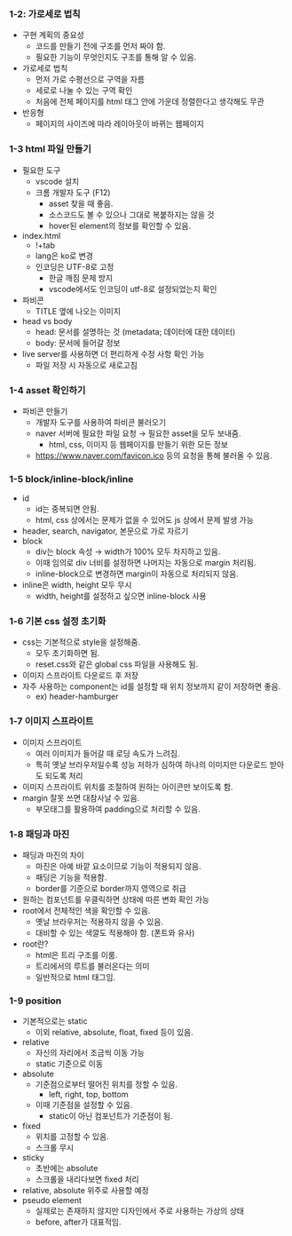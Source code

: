 ### 1-2: 가로세로 법칙

- 구현 계획의 중요성
  - 코드를 만들기 전에 구조를 먼저 짜야 함.
  - 필요한 기능이 무엇인지도 구조를 통해 알 수 있음.
- 가로세로 법칙
  - 먼저 가로 수평선으로 구역을 자름
  - 세로로 나눌 수 있는 구역 확인
  - 처음에 전체 페이지를 html 태그 안에 가운데 정렬한다고 생각해도 무관
- 반응형
  - 페이지의 사이즈에 따라 레이아웃이 바뀌는 웹페이지

### 1-3 html 파일 만들기

- 필요한 도구
  - vscode 설치
  - 크롬 개발자 도구 (F12)
    - asset 찾을 때 좋음.
    - 소스코드도 볼 수 있으나 그대로 복붙하지는 않을 것
    - hover된 element의 정보를 확인할 수 있음.
- index.html
  - !+tab
  - lang은 ko로 변경
  - 인코딩은 UTF-8로 고정
    - 한글 깨짐 문제 방지
    - vscode에서도 인코딩이 utf-8로 설정되었는지 확인
- 파비콘
  - TITLE 옆에 나오는 이미지
- head vs body
  - head: 문서를 설명하는 것 (metadata; 데이터에 대한 데이터)
  - body: 문서에 들어갈 정보
- live server를 사용하면 더 편리하게 수정 사항 확인 가능
  - 파일 저장 시 자동으로 새로고침

### 1-4 asset 확인하기

- 파비콘 만들기
  - 개발자 도구를 사용하여 파비콘 불러오기
  - naver 서버에 필요한 파일 요청 → 필요한 asset을 모두 보내줌.
    - html, css, 이미지 등 웹페이지를 만들기 위한 모든 정보
  - https://www.naver.com/favicon.ico 등의 요청을 통해 불러올 수 있음.

### 1-5 block/inline-block/inline

- id
  - id는 중복되면 안됨.
  - html, css 상에서는 문제가 없을 수 있어도 js 상에서 문제 발생 가능
- header, search, navigator, 본문으로 가로 자르기
- block
  - div는 block 속성 → width가 100% 모두 차지하고 있음.
  - 이때 임의로 div 너비를 설정하면 나머지는 자동으로 margin 처리됨.
  - inline-block으로 변경하면 margin이 자동으로 처리되지 않음.
- inline은 width, height 모두 무시
  - width, height를 설정하고 싶으면 inline-block 사용

### 1-6 기본 css 설정 초기화

- css는 기본적으로 style을 설정해줌.
  - 모두 초기화하면 됨.
  - reset.css와 같은 global css 파일을 사용해도 됨.
- 이미지 스프라이트 다운로드 후 저장
- 자주 사용하는 component는 id를 설정할 때 위치 정보까지 같이 저장하면 좋음.
  - ex) header-hamburger

### 1-7 이미지 스프라이트

- 이미지 스프라이트
  - 여러 이미지가 들어갈 때 로딩 속도가 느려짐.
  - 특히 옛날 브라우저일수록 성능 저하가 심하여 하나의 이미지만 다운로드 받아도 되도록 처리
- 이미지 스프라이트 위치를 조절하여 원하는 아이콘만 보이도록 함.
- margin 잘못 쓰면 대참사날 수 있음.
  - 부모태그를 활용하여 padding으로 처리할 수 있음.

### 1-8 패딩과 마진

- 패딩과 마진의 차이
  - 마진은 아예 바깥 요소이므로 기능이 적용되지 않음.
  - 패딩은 기능을 적용함.
  - border를 기준으로 border까지 영역으로 취급
- 원하는 컴포넌트를 우클릭하면 상태에 따른 변화 확인 가능
- root에서 전체적인 색을 확인할 수 있음.
  - 옛날 브라우저는 적용하지 않을 수 있음.
  - 대비할 수 있는 색깔도 적용해야 함. (폰트와 유사)
- root란?
  - html은 트리 구조를 이룸.
  - 트리에서의 루트를 불러온다는 의미
  - 일반적으로 html 태그임.

### 1-9 position

- 기본적으로는 static
  - 이외 relative, absolute, float, fixed 등이 있음.
- relative
  - 자신의 자리에서 조금씩 이동 가능
  - static 기준으로 이동
- absolute
  - 기준점으로부터 떨어진 위치를 정할 수 있음.
    - left, right, top, bottom
  - 이때 기준점을 설정할 수 있음.
    - static이 아닌 컴포넌트가 기준점이 됨.
- fixed
  - 위치를 고정할 수 있음.
  - 스크롤 무시
- sticky
  - 초반에는 absolute
  - 스크롤을 내리다보면 fixed 처리
- relative, absolute 위주로 사용할 예정
- pseudo element
  - 실제로는 존재하지 않지만 디자인에서 주로 사용하는 가상의 상태
  - before, after가 대표적임.
